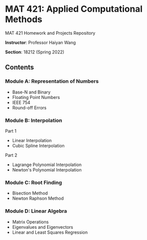 # MAT 421: Applied Computational Methods 
MAT 421 Homework and Projects Repository

**Instructor**: Professor Haiyan Wang

**Section**: 18212 (Spring 2022)

## Contents
### Module A: Representation of Numbers
* Base-N and Binary
* Floating Point Numbers
* IEEE 754
* Round-off Errors

### Module B: Interpolation
Part 1
* Linear Interpolation
* Cubic Spline Interpolation

Part 2
* Lagrange Polynomial Interpolation
* Newton's Polynomial Interpolation

### Module C: Root Finding
* Bisection Method
* Newton Raphson Method

### Module D: Linear Algebra
* Matrix Operations
* Eigenvalues and Eigenvectors
* Linear and Least Squares Regression
